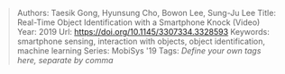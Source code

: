 > Authors: Taesik Gong, Hyunsung Cho, Bowon Lee, Sung-Ju Lee
> Title: Real-Time Object Identification with a Smartphone Knock (Video)
> Year: 2019
> Url: https://doi.org/10.1145/3307334.3328593
> Keywords: smartphone sensing, interaction with objects, object identification, machine learning
> Series: MobiSys '19
> Tags: *Define your own tags here, separate by comma*